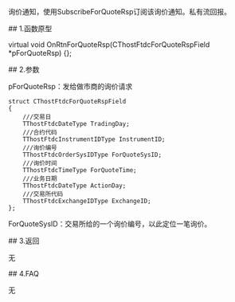 <p>询价通知，使用SubscribeForQuoteRsp订阅该询价通知。私有流回报。</p>
<span class="anchor" id="c01b2804-b99f-43f3-9bcc-3636246ec498"></span>
## 1.函数原型
<p>virtual void OnRtnForQuoteRsp(CThostFtdcForQuoteRspField *pForQuoteRsp) {};</p>
<span class="anchor" id="fd946706-0601-4939-81da-e4992b56e03f"></span>
## 2.参数
<p>pForQuoteRsp：发给做市商的询价请求</p>
<pre><code>struct CThostFtdcForQuoteRspField
{
    ///交易日
    TThostFtdcDateType TradingDay;
    ///合约代码
    TThostFtdcInstrumentIDType InstrumentID;
    ///询价编号
    TThostFtdcOrderSysIDType ForQuoteSysID;
    ///询价时间
    TThostFtdcTimeType ForQuoteTime;
    ///业务日期
    TThostFtdcDateType ActionDay;
    ///交易所代码
    TThostFtdcExchangeIDType ExchangeID;
};
</code></pre>
<p>ForQuoteSysID：交易所给的一个询价编号，以此定位一笔询价。</p>
<span class="anchor" id="07cd3156-a098-4382-bc4f-f177c3e89e20"></span>
## 3.返回
<p>无</p>
<span class="anchor" id="1d1d8751-9627-4aaa-ae24-e1d0364bd6c6"></span>
## 4.FAQ
<p>无</p>
